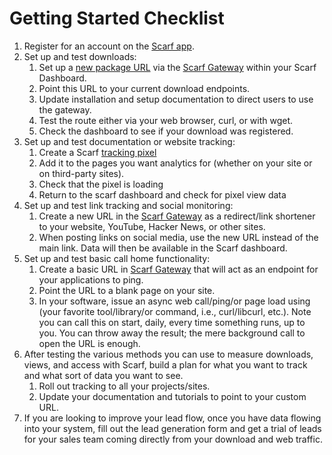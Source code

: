 # Getting Started Checklist


1. Register for an account on the [Scarf app](https://app.scarf.sh/login).
2. Set up and test downloads:
    1. Set up a [new package URL](/packages) via the [Scarf Gateway](/gateway) within your Scarf Dashboard.
    2. Point this URL to your current download endpoints.
    3. Update installation and setup documentation to direct users to use the gateway.
    4. Test the route either via your web browser, curl, or with wget.
	5. Check the dashboard to see if your download was registered.
3. Set up and test documentation or website tracking:
    1. Create a Scarf [tracking pixel](/web-traffic)
	2. Add it to the pages you want analytics for (whether on your site or on third-party sites).
	3. Check that the pixel is loading
	4. Return to the scarf dashboard and check for pixel view data
4. Set up and test link tracking and social monitoring:
    1. Create a new URL in the [Scarf Gateway](/gateway) as a redirect/link shortener to your website, YouTube, Hacker News, or other sites.  
    2. When posting links on social media, use the new URL instead of the main link.  Data will then be available in the Scarf dashboard.
5. Set up and test basic call home functionality:
    1. Create a basic URL in [Scarf Gateway](/gateway) that will act as an endpoint for your applications to ping.
    2. Point the URL to a blank page on your site.
    3. In your software, issue an async web call/ping/or page load using (your favorite tool/library/or command, i.e., curl/libcurl, etc.).  Note you can call this on start, daily, every time something runs, up to you.  You can throw away the result; the mere background call to open the URL is enough.
6. After testing the various methods you can use to measure downloads, views, and access with Scarf, build a plan for what you want to track and what sort of data you want to see. 
	1. Roll out tracking to all your projects/sites.
	2. Update your documentation and tutorials to point to your custom URL.
7. If you are looking to improve your lead flow, once you have data flowing into your system, fill out the lead generation form and get a trial of leads for your sales team coming directly from your download and web traffic.  

<!-- HTML Meta Tags -->
<title>Scarf Documentation - Getting Started Checklist</title>
<meta name="description" content="Scarf's Technical Documentation & API Reference
">

<!-- Facebook Meta Tags -->
<meta property="og:url" content="https://docs.scarf.sh/getting-started-checklist/">
<meta property="og:type" content="website">
<meta property="og:title" content="Scarf Documentation - Getting Started Checklist">
<meta property="og:description" content="Scarf's Technical Documentation & API Reference
">
<meta property="og:image" content="https://opengraph.b-cdn.net/production/images/56a13ae6-1048-4ff3-8ad8-8641de2da3cd.png?token=-GmnRV9BER1Oi-VtwtrP6Udvx8VxLJylzzKPTbSN-qM&height=590&width=1200&expires=33257078184">

<!-- Twitter Meta Tags -->
<meta name="twitter:card" content="summary_large_image">
<meta property="twitter:domain" content="docs.scarf.sh">
<meta property="twitter:url" content="https://docs.scarf.sh/getting-started-checklist/">
<meta name="twitter:title" content="Scarf Documentation - Getting Started Checklist">
<meta name="twitter:description" content="Scarf's Technical Documentation & API Reference
">
<meta name="twitter:image" content="https://opengraph.b-cdn.net/production/images/56a13ae6-1048-4ff3-8ad8-8641de2da3cd.png?token=-GmnRV9BER1Oi-VtwtrP6Udvx8VxLJylzzKPTbSN-qM&height=590&width=1200&expires=33257078184">
